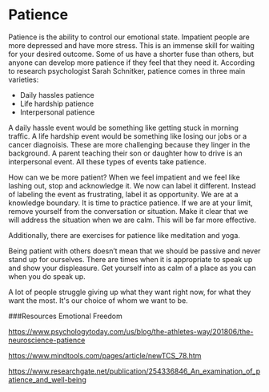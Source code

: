 # Patience

Patience is the ability to control our emotional state. Impatient people are more depressed and have more stress. 
This is an immense skill for waiting for your desired outcome. Some of us have a shorter fuse than others, but anyone 
can develop more patience if they feel that they need it. 
According to research psychologist Sarah Schnitker, patience comes in three main varieties: 

 * Daily hassles patience
 * Life hardship patience
 * Interpersonal patience

A daily hassle event would be something like getting stuck in morning traffic.
A life hardship event would be something like losing our jobs or a cancer diagnoisis. These are more challenging 
because they linger in the background. 
A parent teaching their son or daughter how to drive is an interpersonal event.
All these types of events take patience. 

How can we be more patient? 
When we feel impatient and we feel like lashing out, stop and acknowledge it. We now can label it different. Instead of 
labeling the event as frustrating, label it as opportunity. We are at a knowledge boundary. It is time to practice patience. 
If we are at your limit, remove yourself from the conversation or situation. Make it clear that we will address the situation
when we are calm.  This will be far more effective.

Additionally, there are exercises for patience like meditation and yoga.

Being patient with others doesn’t mean that we should be passive and never stand up for ourselves. 
There are times when it is appropriate to speak up and show your displeasure. 
Get yourself into as calm of a place as you can when you do speak up.  

A lot of people struggle giving up what they want right now, for what they want the most. It's our choice of whom we want to be.

###Resources
Emotional Freedom

https://www.psychologytoday.com/us/blog/the-athletes-way/201806/the-neuroscience-patience

https://www.mindtools.com/pages/article/newTCS_78.htm

https://www.researchgate.net/publication/254336846_An_examination_of_patience_and_well-being

